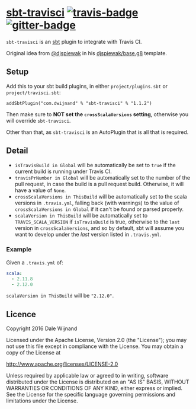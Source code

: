 # [sbt-travisci][] [![travis-badge][]][travis] [![gitter-badge][]][gitter]

[sbt-travisci]:         https://github.com/dwijnand/sbt-travisci
[travis]:          https://travis-ci.org/dwijnand/sbt-travisci
[travis-badge]:    https://travis-ci.org/dwijnand/sbt-travisci.svg?branch=master
[gitter]:              https://gitter.im/dwijnand/sbt-travisci
[gitter-badge]: https://badges.gitter.im/dwijnand/sbt-travisci.svg

`sbt-travisci` is an [sbt](http://www.scala-sbt.org/) plugin to integrate with Travis CI.

Original idea from [@djspiewak][] in his [djspiewak/base.g8][] template.

[@djspiewak]: https://github.com/djspiewak
[djspiewak/base.g8]: https://github.com/djspiewak/base.g8/blob/d75ba6e1628517124bd867d190373ee777814354/src/main/g8/build.sbt

## Setup

Add this to your sbt build plugins, in either `project/plugins.sbt` or `project/travisci.sbt`:

    addSbtPlugin("com.dwijnand" % "sbt-travisci" % "1.1.2")

Then make sure to **NOT set the `crossScalaVersions` setting**, otherwise you will override `sbt-travisci`.

Other than that, as `sbt-travisci` is an AutoPlugin that is all that is required.

## Detail

- `isTravisBuild in Global` will be automatically be set to `true` if the current build is running under Travis
    CI.
- `travisPrNumber in Global` will be automatically set to the number of the pull request, in case the build is a pull request build. 
    Otherwise, it will have a value of `None`.
- `crossScalaVersions in ThisBuild` will be automatically set to the scala versions in `.travis.yml`, falling
    back (with warnings) to the value of `crossScalaVersions in Global` if it can't be found or parsed properly.
- `scalaVersion in ThisBuild` will be automatically set to `TRAVIS_SCALA_VERSION` if `isTravisBuild` is true,
    otherwise to the `last` version in `crossScalaVersions`, and so by default, sbt will assume you want to
    develop under the *last* version listed in `.travis.yml`.

### Example

Given a `.travis.yml` of:

```yaml
scala:
  - 2.11.8
  - 2.12.0
```

`scalaVersion in ThisBuild` will be `"2.12.0"`.

## Licence

Copyright 2016 Dale Wijnand

Licensed under the Apache License, Version 2.0 (the "License");
you may not use this file except in compliance with the License.
You may obtain a copy of the License at

  http://www.apache.org/licenses/LICENSE-2.0

Unless required by applicable law or agreed to in writing, software
distributed under the License is distributed on an "AS IS" BASIS,
WITHOUT WARRANTIES OR CONDITIONS OF ANY KIND, either express or implied.
See the License for the specific language governing permissions and
limitations under the License.
